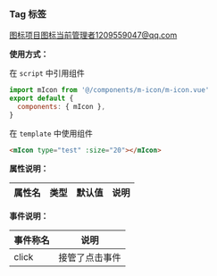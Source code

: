 ### Tag 标签

图标项目图标当前管理者1209559047@qq.com

**使用方式：**

在 `script` 中引用组件

```javascript
import mIcon from '@/components/m-icon/m-icon.vue'
export default {
  components: { mIcon },
}
```

在 `template` 中使用组件

```html
<mIcon type="test" :size="20"></mIcon>
```

**属性说明：**

| 属性名 | 类型 | 默认值 | 说明 |
| ------ | ---- | ------ | ---- |

**事件说明：**

| 事件称名 | 说明           |
| -------- | -------------- |
| click    | 接管了点击事件 |
